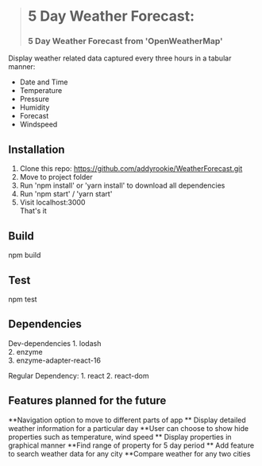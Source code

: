 > # 5 Day Weather Forecast:
>
> ### 5 Day Weather Forecast from 'OpenWeatherMap'

Display weather related data captured every three hours in a tabular manner:

*   Date and Time
*   Temperature
*   Pressure
*   Humidity
*   Forecast
*   Windspeed


## Installation

1.  Clone this repo: https://github.com/addyrookie/WeatherForecast.git
2.  Move to project folder
3.  Run 'npm install' or 'yarn install' to download all dependencies
4.  Run 'npm start' / 'yarn start'
5.  Visit localhost:3000  
    That's it

## Build
npm build

## Test
npm test

## Dependencies

Dev-dependencies 1. lodash  
2. enzyme  
3. enzyme-adapter-react-16  



Regular Dependency: 1. react   2. react-dom  

## Features planned for the future

**Navigation option to move to different parts of app ** Display detailed weather information for a particular day
**User can choose to show hide properties such as temperature, wind speed ** Display properties in graphical manner
**Find range of property for 5 day period ** Add feature to search weather data for any city
**Compare weather for any two cities 
